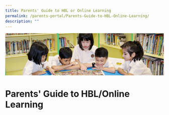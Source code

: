 ```yaml
---
title: Parents' Guide to HBL or Online Learning
permalink: /parents-portal/Parents-Guide-to-HBL-Online-Learning/
description: ""
---
```

![](/images/banner.gif)

Parents' Guide to HBL/Online Learning
=====================================